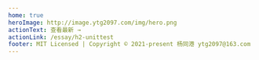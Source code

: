 ```yaml
---
home: true
heroImage: http://image.ytg2097.com/img/hero.png
actionText: 查看最新 →
actionLink: /essay/h2-unittest
footer: MIT Licensed | Copyright © 2021-present 杨同港 ytg2097@163.com
---
```


